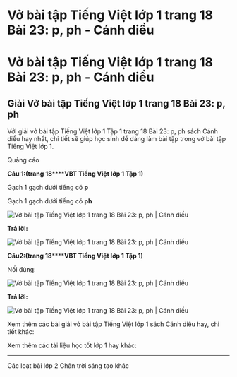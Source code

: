 # Vở bài tập Tiếng Việt lớp 1 trang 18 Bài 23: p, ph - Cánh diều

# Vở bài tập Tiếng Việt lớp 1 trang 18 Bài 23: p, ph - Cánh diều

## Giải Vở bài tập Tiếng Việt lớp 1 trang 18 Bài 23: p, ph

Với giải vở bài tập Tiếng Việt lớp 1 Tập 1 trang 18 Bài 23: p, ph sách Cánh diều hay nhất, chi tiết sẽ giúp học sinh dễ dàng làm bài tập trong vở bài tập Tiếng Việt lớp 1.

Quảng cáo

**Câu 1:****(trang 1****8********VBT Tiếng Việt lớp 1 Tập 1)**

Gạch 1 gạch dưới tiếng có **p**

Gạch 1 gạch dưới tiếng có **ph**

![Vở bài tập Tiếng Việt lớp 1 trang 18 Bài 23: p, ph | Cánh diều](https://www.vietjack.com/vbt-tieng-viet-1-cd/images/bai-23-p-ph-1.png)

**Trả lời:**

![Vở bài tập Tiếng Việt lớp 1 trang 18 Bài 23: p, ph | Cánh diều](https://www.vietjack.com/vbt-tieng-viet-1-cd/images/bai-23-p-ph-2.png)

**Câu****2****:****(trang 1****8********VBT Tiếng Việt lớp 1 Tập 1)**

Nối đúng:

![Vở bài tập Tiếng Việt lớp 1 trang 18 Bài 23: p, ph | Cánh diều](https://www.vietjack.com/vbt-tieng-viet-1-cd/images/bai-23-p-ph-3.png)

**Trả lời:**

![Vở bài tập Tiếng Việt lớp 1 trang 18 Bài 23: p, ph | Cánh diều](https://www.vietjack.com/vbt-tieng-viet-1-cd/images/bai-23-p-ph-4.png)

Xem thêm các bài giải vở bài tập Tiếng Việt lớp 1 sách Cánh diều hay, chi tiết khác:

Xem thêm các tài liệu học tốt lớp 1 hay khác:

* * *

Các loạt bài lớp 2 Chân trời sáng tạo khác
